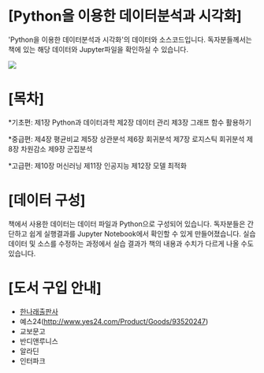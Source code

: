 # [Python을 이용한 데이터분석과 시각화]

'Python을 이용한 데이터분석과 시각화'의 데이터와 소스코드입니다. 독자분들께서는 책에 있는 해당 데이터와 Jupyter파일을 확인하실 수 있습니다.

<img src=https://user-images.githubusercontent.com/16858965/93592367-04201c00-f9ed-11ea-851f-48176c80a6a0.JPG>

# [목차]

*기초편:
제1장 Python과 데이터과학 
제2장 데이터 관리
제3장 그래프 함수 활용하기

*중급편:
제4장 평균비교
제5장 상관분석
제6장 회귀분석
제7장 로지스틱 회귀분석
제8장 차원감소
제9장 군집분석

*고급편:
제10장 머신러닝
제11장 인공지능
제12장 모델 최적화

# [데이터 구성]

책에서 사용한 데이터는 데이터 파일과 Python으로 구성되어 있습니다. 독자분들은 간단하고 쉽게 실행결과를 Jupyter Notebook에서 확인할 수 있게 만들어졌습니다.
실습 데이터 및 소스를 수정하는 과정에서 실습 결과가 책의 내용과 수치가 다르게 나올 수도 있습니다.

# [도서 구입 안내]

* [한나래출판사](https://www.hannarae.net/books/new.php/img/new.php?ptype=view&prdcode=2010050001)
* 예스24(http://www.yes24.com/Product/Goods/93520247)
* 교보문고
* 반디앤루니스
* 알라딘
* 인터파크


